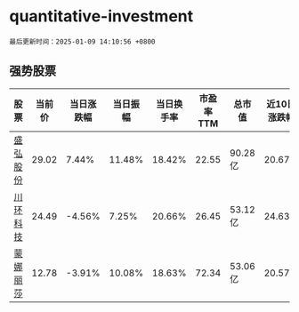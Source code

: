 # quantitative-investment

`最后更新时间：2025-01-09 14:10:56 +0800`

## 强势股票

|股票|当前价|当日涨跌幅|当日振幅|当日换手率|市盈率TTM|总市值|近10日涨跌幅|
|----|----|----|----|----|----|----|----|
|[盛弘股份](https://xueqiu.com/S/SZ300693)|29.02|7.44%|11.48%|18.42%|22.55|90.28亿|20.67%|
|[川环科技](https://xueqiu.com/S/SZ300547)|24.49|-4.56%|7.25%|20.66%|26.45|53.12亿|24.63%|
|[蒙娜丽莎](https://xueqiu.com/S/SZ002918)|12.78|-3.91%|10.08%|18.63%|72.34|53.06亿|20.57%|
